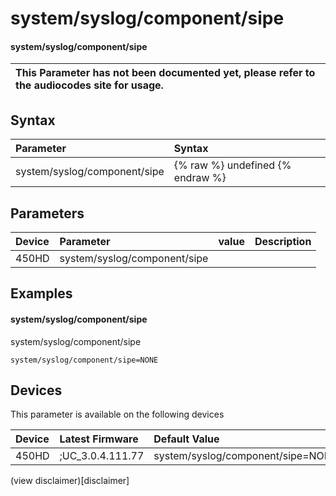 ﻿---
description: system/syslog/component/sipe
search:
    keywords: ['system','syslog','component','sipe']
---

# system/syslog/component/sipe

#### system/syslog/component/sipe


| This Parameter has not been documented yet, please refer to the audiocodes site for usage.  |
| :--- |

## Syntax
| Parameter | Syntax |
| :--- | :--- |
|system/syslog/component/sipe | {% raw %} undefined {% endraw %} |

## Parameters
|Device|Parameter|value|Description|
|:---|:---|:---|:---|
| 450HD | system/syslog/component/sipe |  |  |

## Examples
#### system/syslog/component/sipe

system/syslog/component/sipe

```
system/syslog/component/sipe=NONE
```

## Devices
This parameter is available on the following devices

| Device | Latest Firmware | Default Value |
|:---|:---|:---|
| 450HD | ;UC_3.0.4.111.77 | system/syslog/component/sipe=NONE 

(view disclaimer)[disclaimer]
